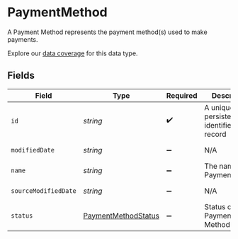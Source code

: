 # PaymentMethod

A Payment Method represents the payment method(s) used to make payments.

Explore our [data coverage](https://knowledge.codat.io/supported-features/commerce?view=tab-by-data-type&dataType=commerce-paymentMethods) for this data type.


## Fields

| Field                                                             | Type                                                              | Required                                                          | Description                                                       | Example                                                           |
| ----------------------------------------------------------------- | ----------------------------------------------------------------- | ----------------------------------------------------------------- | ----------------------------------------------------------------- | ----------------------------------------------------------------- |
| `id`                                                              | *string*                                                          | :heavy_check_mark:                                                | A unique, persistent identifier for this record                   | 13d946f0-c5d5-42bc-b092-97ece17923ab                              |
| `modifiedDate`                                                    | *string*                                                          | :heavy_minus_sign:                                                | N/A                                                               | 2022-10-23T00:00:00.000Z                                          |
| `name`                                                            | *string*                                                          | :heavy_minus_sign:                                                | The name of the PaymentMethod                                     | Alipay                                                            |
| `sourceModifiedDate`                                              | *string*                                                          | :heavy_minus_sign:                                                | N/A                                                               | 2022-10-23T00:00:00.000Z                                          |
| `status`                                                          | [PaymentMethodStatus](../../models/shared/paymentmethodstatus.md) | :heavy_minus_sign:                                                | Status of the Payment Method.                                     |                                                                   |